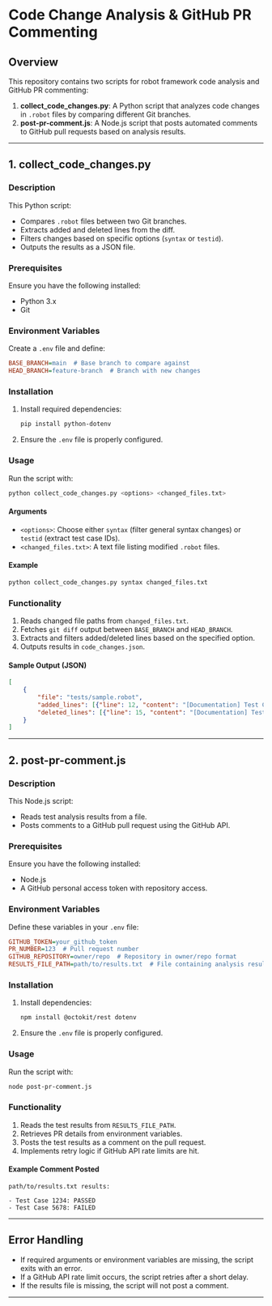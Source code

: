 # Code Change Analysis & GitHub PR Commenting

## Overview
This repository contains two scripts for robot framework code analysis and GitHub PR commenting:

1. **collect_code_changes.py**: A Python script that analyzes code changes in `.robot` files by comparing different Git branches.
2. **post-pr-comment.js**: A Node.js script that posts automated comments to GitHub pull requests based on analysis results.

---

## 1. collect_code_changes.py

### Description
This Python script:
- Compares `.robot` files between two Git branches.
- Extracts added and deleted lines from the diff.
- Filters changes based on specific options (`syntax` or `testid`).
- Outputs the results as a JSON file.

### Prerequisites
Ensure you have the following installed:
- Python 3.x
- Git

### Environment Variables
Create a `.env` file and define:
```ini
BASE_BRANCH=main  # Base branch to compare against
HEAD_BRANCH=feature-branch  # Branch with new changes
```

### Installation
1. Install required dependencies:
   ```sh
   pip install python-dotenv
   ```
2. Ensure the `.env` file is properly configured.

### Usage
Run the script with:
```sh
python collect_code_changes.py <options> <changed_files.txt>
```

#### Arguments
- `<options>`: Choose either `syntax` (filter general syntax changes) or `testid` (extract test case IDs).
- `<changed_files.txt>`: A text file listing modified `.robot` files.

#### Example
```sh
python collect_code_changes.py syntax changed_files.txt
```

### Functionality
1. Reads changed file paths from `changed_files.txt`.
2. Fetches `git diff` output between `BASE_BRANCH` and `HEAD_BRANCH`.
3. Extracts and filters added/deleted lines based on the specified option.
4. Outputs results in `code_changes.json`.

#### Sample Output (JSON)
```json
[
    {
        "file": "tests/sample.robot",
        "added_lines": [{"line": 12, "content": "[Documentation] Test Case 1234"}],
        "deleted_lines": [{"line": 15, "content": "[Documentation] Test Case 5678"}]
    }
]
```

---

## 2. post-pr-comment.js

### Description
This Node.js script:
- Reads test analysis results from a file.
- Posts comments to a GitHub pull request using the GitHub API.

### Prerequisites
Ensure you have the following installed:
- Node.js
- A GitHub personal access token with repository access.

### Environment Variables
Define these variables in your `.env` file:
```ini
GITHUB_TOKEN=your_github_token
PR_NUMBER=123  # Pull request number
GITHUB_REPOSITORY=owner/repo  # Repository in owner/repo format
RESULTS_FILE_PATH=path/to/results.txt  # File containing analysis results
```

### Installation
1. Install dependencies:
   ```sh
   npm install @octokit/rest dotenv
   ```
2. Ensure the `.env` file is properly configured.

### Usage
Run the script with:
```sh
node post-pr-comment.js
```

### Functionality
1. Reads the test results from `RESULTS_FILE_PATH`.
2. Retrieves PR details from environment variables.
3. Posts the test results as a comment on the pull request.
4. Implements retry logic if GitHub API rate limits are hit.

#### Example Comment Posted
```
path/to/results.txt results:

- Test Case 1234: PASSED
- Test Case 5678: FAILED
```

---

## Error Handling
- If required arguments or environment variables are missing, the script exits with an error.
- If a GitHub API rate limit occurs, the script retries after a short delay.
- If the results file is missing, the script will not post a comment.

---